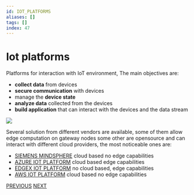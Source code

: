 ```yaml
---
id: IOT_PLATFORMS
aliases: []
tags: []
index: 47
---
```


# Iot platforms

Platforms for interaction with IoT environment, The main objectives are:

- **collect data** from devices
- **secure communication** with devices
- manage the **device state**
- **analyze data** collected from the devices
- **build application** that can interact with the devices and the data stream

![](mobile_systems/Pasted%20image%2020240615125256.png)

Several solution from different vendors are available, some of them allow edge computation on gateway nodes some other are opensource and can interact with different cloud providers, the most noticeable ones are:

-  [SIEMENS MINDSPHERE](mobile_systems/siemens_mindsphere.md) cloud based no edge capabilities
- [AZURE IOT PLATFORM](mobile_systems/azure_iot_platform.md) cloud based edge capabilities
-  [EDGEX IOT PLATFORM](mobile_systems/edgex_iot_platform.md) no cloud based, edge capabilities
- [AWS IOT PLATFORM](mobile_systems/aws_iot_platform.md) cloud based no edge capabilities

[PREVIOUS](mobile_systems/iot/scada.md) [NEXT](mobile_systems/iot/aws_iot_platform.md)
